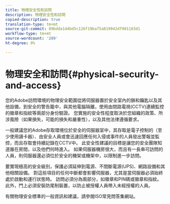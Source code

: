 ```yaml
---
title: 物理安全性和訪問
description: 物理安全性和訪問
copied-description: true
translation-type: tm+mt
source-git-commit: 89bdda1d4bd5c126f19ba75a819942df901183d1
workflow-type: tm+mt
source-wordcount: '289'
ht-degree: 0%

---
```



# 物理安全和訪問{#physical-security-and-access}

您的Adobe訪問環境的物理安全範圍從將伺服器置於安全室內的鎖和鑰匙以及其他設備，到安全的警告籠中，與其他電腦隔離，使用由閉路電視(CCTV)連續監控的徽章和指紋等兩部分身份驗證。 您實施的安全性程度取決於您組織的政策、所涉風險（如果損失，可能的損失和嚴重性），以及其他法律遵循要求。

一般建議您的Adobe存取環境位於安全的伺服器室中，其存取是電子控制的（至少使用讀卡器）、由安全人員或會迅速回應任何入侵或事件的人員發出警報並監控，而且存取會持續記錄在CCTV中。 此安全性建議的目標是讓您的安全團隊知道誰在房間，以及他們何時進入。 如果伺服器機房很大，而且有一長串可訪問的人員，則伺服器還必須位於安全的機架或機架中，以限制進一步訪問。

要實現極高的安全級別，保護必須延伸到電源、不間斷電源(UPS)、網路設備和其他相關設備。 對這些項目的任何中斷都會影響伺服器，尤其是當伺服器必須始終處於啟動和運行狀態時。 訪問必須分為兩部分，如徽章和PIN碼或徽章和指紋。 此外，門上必須安裝防尾制裝置，以防止被授權人員帶入未經授權的人員。

有關物理安全標準的一般資訊和建議，請參閱ISO常見問答集網站。

